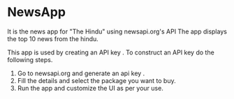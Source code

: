 # NewsApp
It is the news app for "The Hindu" using newsapi.org's API
The app displays the top 10 news from the hindu.

This app is used by creating an API key .
To construct an API key do the following steps.
1. Go to newsapi.org and generate an api key .
2. Fill the details and select the package you want to buy.
3. Run the app and customize the UI as per your use.
